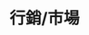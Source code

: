 ---
title: "行銷/市場"
description: "解鎖市場密碼，掌握行銷策略。無論是品牌建立、數位行銷還是消費者洞察，這裡的文章提供實用的市場知識與案例分析，助您在商業競爭中脫穎而出。"
---